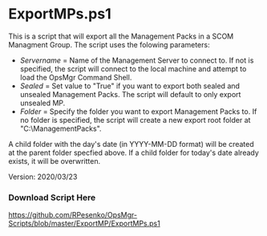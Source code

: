# ExportMPs.ps1

This is a script that will export all the Management Packs in a SCOM Managment Group.
The script uses the folowing parameters:

 - _Servername_ = Name of the Management Server to connect to.  If not is specified, the script will connect to the local machine and attempt to load the OpsMgr Command Shell.  
 - _Sealed_ = Set value to "True" if you want to export both sealed and unsealed Management Packs.  The script will default to only export unsealed MP.
 - _Folder_ = Specify the folder you want to export Management Packs to.  If no folder is specified, the script will create a new export root folder at "C:\ManagementPacks".  

 A child folder with the day's date (in YYYY-MM-DD format) will be created at the parent folder specfied above.  If a child folder for today's date already exists, it will be overwritten.

 Version: 2020/03/23

 ### Download Script Here 
 https://github.com/RPesenko/OpsMgr-Scripts/blob/master/ExportMP/ExportMPs.ps1
 
